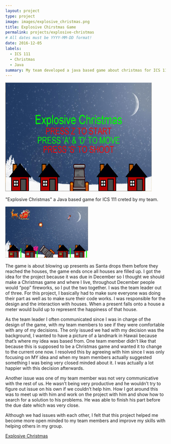 ```yaml
---
layout: project
type: project
image: images/explosive_christmas.png
title: Explosive Chirstmas Game
permalink: projects/explosive-christmas
# All dates must be YYYY-MM-DD format!
date: 2016-12-05
labels:
  - ICS 111
  - Christmas
  - Java
summary: My team developed a java based game about christmas for ICS 111.
---
```



  <img class="ui rounded image" src="/images/explosive christmas.PNG" width="460" height="340">

"Explosive Christmas" a Java based game for ICS 111 creted by my team. 

<img class="ui right floated rounded image" src="/images/gameplay.PNG" width="260" height="160">
  
  The game is about blowing up presents as Santa drops them before they reached the houses, the game ends once all houses are filled up. I got the idea for the project because it was due in December so I thought we should make a Christmas game and where I live, throughout December people would “pop” fireworks, so I put the two together. I was the team leader out of three. For this project, I basically had to make sure everyone was doing their part as well as to make sure their code works. I was responsible for the design and the interaction with houses. When a present falls onto a house a meter would build up to represent the happiness of that house. 
  
  As the team leader I often communicated since I was in charge of the design of the game, with my team members to see if they were comfortable with any of my decisions. The only issued we had with my decision was the background, I wanted to have a picture of a landmark in Hawaii because that’s where my idea was based from. One team member didn’t like that because this is supposed to be a Christmas game and wanted it to change to the current one now. I resolved this by agreeing with him since I was only focusing on MY idea and when my team members actually suggested something I was being very closed minded about it. I was actually a lot happier with this decision afterwards. 
  
  Another issue was one of my team member was not very communicative with the rest of us. He wasn’t being very productive and he wouldn’t try to figure out issue on his own if we couldn’t help him. How I got around this was to meet up with him and work on the project with him and show how to search for a solution to his problems. He was able to finish his part before the due date which was very close. 
  
  Although we had issues with each other, I felt that this project helped me become more open minded to my team members and improve my skills with helping others in my group.
  
   <a href="https://github.com/zachayas/explosive-christmas.git"><i class="large github icon"></i>Explosive Christmas</a>
